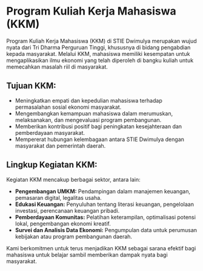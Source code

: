 # Program Kuliah Kerja Mahasiswa (KKM)

Program Kuliah Kerja Mahasiswa (KKM) di STIE Dwimulya merupakan wujud nyata dari Tri Dharma Perguruan Tinggi, khususnya di bidang pengabdian kepada masyarakat. Melalui KKM, mahasiswa memiliki kesempatan untuk mengaplikasikan ilmu ekonomi yang telah diperoleh di bangku kuliah untuk memecahkan masalah riil di masyarakat.

## Tujuan KKM:

*   Meningkatkan empati dan kepedulian mahasiswa terhadap permasalahan sosial ekonomi masyarakat.
*   Mengembangkan kemampuan mahasiswa dalam merumuskan, melaksanakan, dan mengevaluasi program pembangunan.
*   Memberikan kontribusi positif bagi peningkatan kesejahteraan dan pemberdayaan masyarakat.
*   Mempererat hubungan kelembagaan antara STIE Dwimulya dengan masyarakat dan pemerintah daerah.

## Lingkup Kegiatan KKM:

Kegiatan KKM mencakup berbagai sektor, antara lain:

*   **Pengembangan UMKM:** Pendampingan dalam manajemen keuangan, pemasaran digital, legalitas usaha.
*   **Edukasi Keuangan:** Penyuluhan tentang literasi keuangan, pengelolaan investasi, perencanaan keuangan pribadi.
*   **Pemberdayaan Komunitas:** Pelatihan keterampilan, optimalisasi potensi lokal, pengembangan ekonomi kreatif.
*   **Survei dan Analisis Data Ekonomi:** Pengumpulan data untuk perumusan kebijakan atau program pembangunan daerah.

Kami berkomitmen untuk terus menjadikan KKM sebagai sarana efektif bagi mahasiswa untuk belajar sambil memberikan dampak nyata bagi masyarakat.
